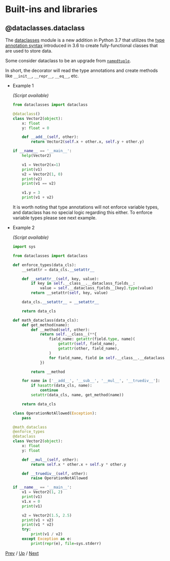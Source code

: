 # Built-ins and libraries

## @dataclasses.dataclass

The [dataclasses](https://docs.python.org/3/library/dataclasses.html) module
is a new addition in Python 3.7 that utilizes
the [type annotation syntax](https://www.python.org/dev/peps/pep-0526/) introduced in 3.6
to create fully-functional classes that are used to store data.

Some consider dataclass to be an upgrade from
[`namedtuple`](https://docs.python.org/3/library/collections.html#collections.namedtuple).

In short, the decorator will read the type annotations
and create methods like `__init__`, `__repr__`, `__eq__`, etc.

* Example 1

    _(Script available)_

    ```python
    from dataclasses import dataclass

    @dataclass()
    class Vector2(object):
        x: float
        y: float = 0

        def __add__(self, other):
            return Vector2(self.x + other.x, self.y + other.y)

    if __name__ == '__main__':
        help(Vector2)

        v1 = Vector2(x=1)
        print(v1)
        v2 = Vector2(1, 0)
        print(v2)
        print(v1 == v2)

        v1.y = 3
        print(v1 + v2)
    ```

    It is worth noting that type annotations will not enforce variable types,
    and dataclass has no special logic regarding this either.
    To enforce variable types please see next example.

* Example 2

    _(Script available)_

    ```python
    import sys

    from dataclasses import dataclass

    def enforce_types(data_cls):
        __setattr = data_cls.__setattr__

        def __setattr__(self, key, value):
            if key in self.__class__.__dataclass_fields__:
                value = self.__dataclass_fields__[key].type(value)
            return __setattr(self, key, value)

        data_cls.__setattr__ = __setattr__

        return data_cls

    def math_dataclass(data_cls):
        def get_method(name):
            def __method(self, other):
                return self.__class__(**{
                    field_name: getattr(field.type, name)(
                        getattr(self, field_name),
                        getattr(other, field_name),
                    )
                    for field_name, field in self.__class__.__dataclass_fields__.items()
                })

            return __method

        for name in ['__add__', '__sub__', '__mul__', '__truediv__']:
            if hasattr(data_cls, name):
                continue
            setattr(data_cls, name, get_method(name))

        return data_cls

    class OperationNotAllowed(Exception):
        pass

    @math_dataclass
    @enforce_types
    @dataclass
    class Vector2(object):
        x: float
        y: float

        def __mul__(self, other):
            return self.x * other.x + self.y * other.y

        def __truediv__(self, other):
            raise OperationNotAllowed

    if __name__ == '__main__':
        v1 = Vector2(1, 2)
        print(v1)
        v1.x = 0
        print(v1)

        v2 = Vector2(1.5, 2.5)
        print(v1 + v2)
        print(v1 * v2)
        try:
            print(v1 / v2)
        except Exception as e:
            print(repr(e), file=sys.stderr)
    ```

[Prev](../4-contextlib/README.md) /
[Up](../README.md) /
[Next](../../5-why/README.md)
